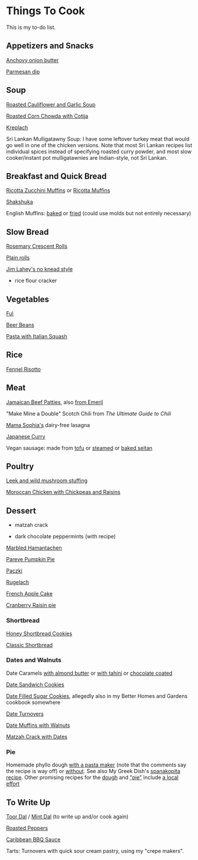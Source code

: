 # Things To Cook

This is my to-do list.


## Appetizers and Snacks

[Anchovy onion butter](http://food52.com/recipes/26778-anchovy-onion-butter)

[Parmesan dip](https://www.thekitchn.com/entertaining-recipe-creamy-parmesan-dip-recipes-from-the-kitchn-187441)

## Soup

[Roasted Cauliflower and Garlic Soup](http://cookingwithcurls.com/2017/01/09/roasted-cauliflower-garlic-soup/)

[Roasted Corn Chowda with Cotija](https://smittenkitchen.com/2017/08/corn-chowder-with-chile-lime-and-cotija/)

[Kreplach](https://www.epicurious.com/recipes/food/views/kreplach-236219)

Sri Lankan Mulligatawny Soup:  I have some leftover turkey meat that would go well in one of the chicken versions.  Note that most Sri Lankan recipes list individual spices instead of specifying roasted curry powder, and most slow cooker/instant pot mulligatawnies are Indian-style, not Sri Lankan.

## Breakfast and Quick Bread

[Ricotta Zucchini Muffins](http://www.tasteofbeirut.com/savory-zucchini-and-ricotta-muffins/) or [Ricotta Muffins](https://cafefernando.com/ricotta-and-basil-muffins/)

[Shakshuka](https://toriavey.com/toris-kitchen/shakshuka/)

English Muffins: [baked](http://www.artisanbreadinfive.com/2009/01/25/the-easiest-and-tastiest-homemade-english-muffins) or [fried](http://www.artisanbreadinfive.com/2013/11/01/english-muffins-on-the-stove-top-with-gold-medal-flour-and-red-star-yeast#more-6412) (could use molds but not entirely necessary)

## Slow Bread

[Rosemary Crescent Rolls](http://www.artisanbreadinfive.com/2011/09/21/rosemary-crescent-rolls#more-3285)

[Plain rolls](http://krausnickitchen.com/2012/01/18/no-knead-dinner-rolls-artisan-bread-in-five-minutes-a-day/)

[Jim Lahey's no knead style](http://cooking.nytimes.com/recipes/11376-no-knead-bread)

* rice flour cracker


## Vegetables

[Ful](http://web.archive.org/web/20161109062629/http://www.atasmanian.cooking/blog/2015/3/5/a-fool-for-ful)

[Beer Beans](https://www.markbittman.com/recipes-1/beer-glazed-black-beans)

[Pasta with Italian Squash](https://2sistersrecipes.com/pasta-with-italian-squash-or-calabaza/)

## Rice

[Fennel Risotto](http://cooking.nytimes.com/recipes/1016978-caramelized-onion-and-fennel-risotto)

## Meat

[Jamaican Beef Patties](http://www.mylifeasamrs.com/2010/09/jamaican-beef-patties.html), also [from Emeril](http://www.foodnetwork.com/recipes/emeril-lagasse/jamaican-meat-patties-recipe.html)

"Make Mine a Double" Scotch Chili from _The Ultimate Guide to Chili_

[Mama Sophia's](https://sophiaroe.wordpress.com/2015/02/11/recipe-mama-sophias-dairy-free-lasagna/) dairy-free lasagna

[Japanese Curry](https://www.justonecookbook.com/japanese-beef-curry/)

Vegan sausage: made from [tofu](https://minimalistbaker.com/vegan-pepperoni/) or [steamed](https://itdoesnttastelikechicken.com/easy-vegan-seitan-pepperoni/) or [baked seitan](https://www.noracooks.com/vegan-pepperoni/)

## Poultry

[Leek and wild mushroom stuffing](https://www.epicurious.com/recipes/food/views/leek-and-wild-mushroom-stuffing-107292)

[Moroccan Chicken with Chickpeas and Raisins](https://www.thespruceeats.com/chicken-tagine-with-chickpeas-and-raisins-2394713)

## Dessert

* matzah crack

* dark chocolate peppermints (with recipe)

[Marbled Hamantachen](https://smittenkitchen.com/2021/02/marbled-cheesecake-hamantaschen/#comment-1931148)

[Pareve Pumpkin Pie](https://jamiegeller.com/recipes/parve-pumpkin-pie/)

[Paczki](https://www.seasonsandsuppers.ca/polish-paczki-donuts-recipe/)

[Rugelach](https://www.reddit.com/r/JewishCooking/comments/k5rzrs/made_rugelach_with_the_kids_grandma_goldies_recipe/)

[French Apple Cake](https://12tomatoes.com/easy-french-apple-cake/)

[Cranberry Raisin pie](https://www.afamilyfeast.com/cranberry-raisin-pie/)

### Shortbread

[Honey Shortbread Cookies](http://www.thecrepesofwrath.com/2013/02/20/honey-shortbread-cookies/)

[Classic Shortbread](https://www.thespruceeats.com/classic-shortbread-recipe-3052187)

### Dates and Walnuts

Date Caramels [with almond butter](https://www.thekitchn.com/how-to-make-vegan-caramels-244025) or [with tahini](https://www.thekitchn.com/recipe-salted-tahini-date-caramels-recipes-from-the-kitchn-195828) or [chocolate coated](https://empoweredsustenance.com/date-caramels/)

[Date Sandwich Cookies](https://www.tasteofhome.com/recipes/date-filled-sandwich-cookies/)

[Date Filled Sugar Cookies](https://ohmysugarhigh.com/soft-and-chewy-date-filled-sugar-cookies/), allegedly also in my Better Homes and Gardens cookbook somewhere

[Date Turnovers](https://www.thespruceeats.com/date-turnovers-3056099)

[Date Muffins with Walnuts](https://www.thespruceeats.com/date-muffins-3056143)

[Matzah Crack with Dates](https://jessicasepel.com/healthy-chocolate-caramel-matzo-slice/)

### Pie

Homemade phyllo dough [with a pasta maker](https://www.thespruceeats.com/homemade-phyllo-dough-1705600) (note that the comments say the recipe is way off) or [without](https://www.mygreekdish.com/recipe/easy-homemade-phyllo-recipe-beginners/).  See also My Greek Dish's [spanakopita recipe](https://www.mygreekdish.com/recipe/traditional-greek-spinach-pie-spanakopita-recipe-with-homemade-phyllo/).  Other promising recipes for the [dough](https://deliciousfromscratch.com/filo-dough-recipe/) and ["pie"](https://deliciousfromscratch.com/spinach-feta-pie-recipe/) include [a local effort](https://thegarumfactory.net/2020/03/27/saloniki-spanakopita/)

## To Write Up

[Toor Dal](http://chilliandmint.com/2013/12/02/indian-toor-dal-one-of-my-absolute-favourites/) / [Mint Dal](http://www.vegrecipesofindia.com/pudina-moong-dal/) (to write up and/or cook again)

[Roasted Peppers](http://toriavey.com/how-to/2010/02/roasted-bell-peppers/)

[Caribbean BBQ Sauce](http://web.archive.org/web/20150915063423/http://forums.gardenweb.com/discussions/2098748/first-scotch-bonnets-what-sauce-recipes-can-i-make)

Tarts: Turnovers with quick sour cream pastry, using my "crepe makers".
